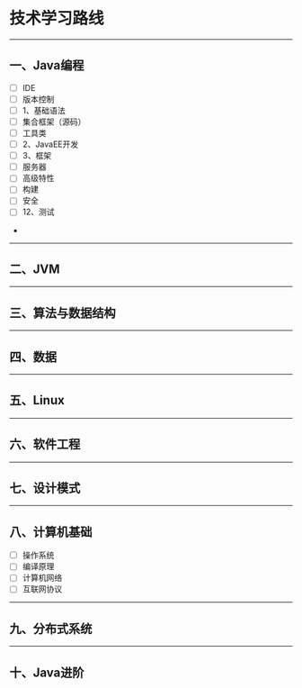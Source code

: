 # 技术学习路线
--- 
## 一、Java编程
- [ ] IDE
- [ ] 版本控制
- [ ] 1、基础语法
- [ ] 集合框架（源码）
- [ ] 工具类
- [ ] 2、JavaEE开发
- [ ] 3、框架
- [ ] 服务器
- [ ] 高级特性
- [ ] 构建
- [ ] 安全
- [ ] 12、测试
- 
--- 
## 二、JVM
--- 
## 三、算法与数据结构
--- 
## 四、数据
--- 
## 五、Linux
--- 
## 六、软件工程
--- 
## 七、设计模式
---
## 八、计算机基础
- [ ] 操作系统
- [ ] 编译原理
- [ ] 计算机网络
- [ ] 互联网协议
--- 
## 九、分布式系统
---
## 十、Java进阶
